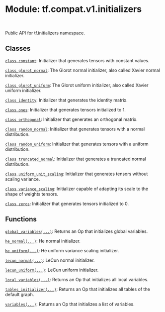 <div itemscope itemtype="http://developers.google.com/ReferenceObject">
<meta itemprop="name" content="tf.compat.v1.initializers" />
<meta itemprop="path" content="Stable" />
</div>

# Module: tf.compat.v1.initializers


<table class="tfo-notebook-buttons tfo-api" align="left">
</table>



Public API for tf.initializers namespace.



## Classes

[`class constant`](../../../tf/compat/v1/keras/initializers/Constant.md): Initializer that generates tensors with constant values.

[`class glorot_normal`](../../../tf/compat/v1/keras/initializers/glorot_normal.md): The Glorot normal initializer, also called Xavier normal initializer.

[`class glorot_uniform`](../../../tf/compat/v1/keras/initializers/glorot_uniform.md): The Glorot uniform initializer, also called Xavier uniform initializer.

[`class identity`](../../../tf/compat/v1/keras/initializers/Identity.md): Initializer that generates the identity matrix.

[`class ones`](../../../tf/compat/v1/keras/initializers/Ones.md): Initializer that generates tensors initialized to 1.

[`class orthogonal`](../../../tf/compat/v1/keras/initializers/Orthogonal.md): Initializer that generates an orthogonal matrix.

[`class random_normal`](../../../tf/compat/v1/random_normal_initializer.md): Initializer that generates tensors with a normal distribution.

[`class random_uniform`](../../../tf/compat/v1/random_uniform_initializer.md): Initializer that generates tensors with a uniform distribution.

[`class truncated_normal`](../../../tf/compat/v1/truncated_normal_initializer.md): Initializer that generates a truncated normal distribution.

[`class uniform_unit_scaling`](../../../tf/compat/v1/uniform_unit_scaling_initializer.md): Initializer that generates tensors without scaling variance.

[`class variance_scaling`](../../../tf/compat/v1/keras/initializers/VarianceScaling.md): Initializer capable of adapting its scale to the shape of weights tensors.

[`class zeros`](../../../tf/compat/v1/keras/initializers/Zeros.md): Initializer that generates tensors initialized to 0.

## Functions

[`global_variables(...)`](../../../tf/compat/v1/global_variables_initializer.md): Returns an Op that initializes global variables.

[`he_normal(...)`](../../../tf/compat/v1/keras/initializers/he_normal.md): He normal initializer.

[`he_uniform(...)`](../../../tf/compat/v1/keras/initializers/he_uniform.md): He uniform variance scaling initializer.

[`lecun_normal(...)`](../../../tf/compat/v1/keras/initializers/lecun_normal.md): LeCun normal initializer.

[`lecun_uniform(...)`](../../../tf/compat/v1/keras/initializers/lecun_uniform.md): LeCun uniform initializer.

[`local_variables(...)`](../../../tf/compat/v1/local_variables_initializer.md): Returns an Op that initializes all local variables.

[`tables_initializer(...)`](../../../tf/compat/v1/tables_initializer.md): Returns an Op that initializes all tables of the default graph.

[`variables(...)`](../../../tf/compat/v1/variables_initializer.md): Returns an Op that initializes a list of variables.

